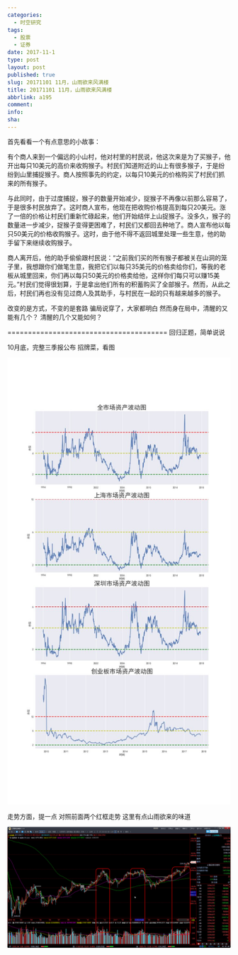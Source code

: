 ```yaml
---
categories:
  - 时空研究
tags:
  - 股票
  - 证券
date: 2017-11-1
type: post
layout: post
published: true
slug: 20171101 11月，山雨欲来风满楼
title: 20171101 11月，山雨欲来风满楼
abbrlink: a195
comment:
info:
sha:
---
```

首先看看一个有点意思的小故事：

有个商人来到一个偏远的小山村，他对村里的村民说，他这次来是为了买猴子，他开出每只10美元的高价来收购猴子。村民们知道附近的山上有很多猴子，于是纷纷到山里捕捉猴子。商人按照事先的约定，以每只10美元的价格购买了村民们抓来的所有猴子。

与此同时，由于过度捕捉，猴子的数量开始减少，捉猴子不再像以前那么容易了，于是很多村民放弃了。这时商人宣布，他现在把收购价格提高到每只20美元。涨了一倍的价格让村民们重新忙碌起来，他们开始结伴上山捉猴子。没多久，猴子的数量进一步减少，捉猴子变得更困难了，村民们又都回去种地了。商人宣布他以每只50美元的价格收购猴子。这时，由于他不得不返回城里处理一些生意，他的助手留下来继续收购猴子。

商人离开后，他的助手偷偷跟村民说：“之前我们买的所有猴子都被关在山洞的笼子里，我想跟你们做笔生意，我把它们以每只35美元的价格卖给你们，等我的老板从城里回来，你们再以每只50美元的价格卖给他，这样你们每只可以赚15美元。”村民们觉得很划算，于是拿出他们所有的积蓄购买了全部猴子。然而，从此之后，村民们再也没有见过商人及其助手，与村民在一起的只有越来越多的猴子。

改变的是方式，不变的是套路
骗局说穿了，大家都明白
然而身在局中，清醒的又能有几个？
清醒的几个又能如何？

=======================================
回归正题，简单说说

10月底，完整三季报公布
招牌菜，看图

![20171101-0](/images/20171101-0.jpeg)

走势方面，提一点
对照前面两个红框走势
这里有点山雨欲来的味道

![20171101-1](/images/20171101-1.jpeg)

